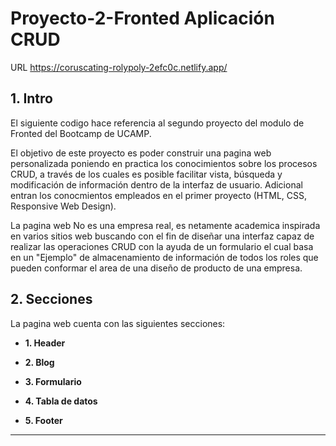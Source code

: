 # Proyecto-2-Fronted Aplicación CRUD

URL https://coruscating-rolypoly-2efc0c.netlify.app/

## 1. Intro
El siguiente codigo hace referencia al segundo proyecto del modulo de Fronted del Bootcamp de UCAMP.

El objetivo de este proyecto es poder  construir una pagina web personalizada poniendo en practica los conocimientos sobre los procesos CRUD, a través de los cuales es posible facilitar vista, búsqueda y modificación de información dentro de la interfaz de usuario. Adicional entran los conocmientos empleados en el primer proyecto (HTML, CSS, Responsive Web Design).

La pagina web No es una empresa real, es netamente academica inspirada en varios sitios web buscando con el fin de diseñar una interfaz capaz de realizar las operaciones CRUD con la ayuda de un formulario el cual basa en un "Ejemplo" de almacenamiento de información de todos los roles que pueden conformar el area de una diseño de producto de una empresa.

## 2. Secciones
La pagina web cuenta con las siguientes secciones:

- **1. Header**

- **2. Blog**

- **3. Formulario**

- **4. Tabla de datos**

 - **5. Footer**
 

****
